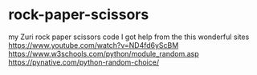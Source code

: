 # rock-paper-scissors
my Zuri rock paper scissors code
I got help from the this wonderful sites
https://www.youtube.com/watch?v=ND4fd6yScBM
https://www.w3schools.com/python/module_random.asp
https://pynative.com/python-random-choice/
